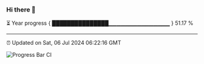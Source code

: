 ### Hi there 👋

⏳ Year progress { ███████████████▁▁▁▁▁▁▁▁▁▁▁▁▁▁▁ } 51.17 %

---

⏰ Updated on Sat, 06 Jul 2024 06:22:16 GMT

![Progress Bar CI](https://github.com/liununu/liununu/workflows/Progress%20Bar%20CI/badge.svg)
